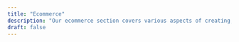 ```yaml
---
title: "Ecommerce"
description: "Our ecommerce section covers various aspects of creating, managing, and growing online stores. From trending items and exclusive deals to expert tips on navigating the digital marketplace, discover a world of convenience and choice at your fingertips."
draft: false
---
```

